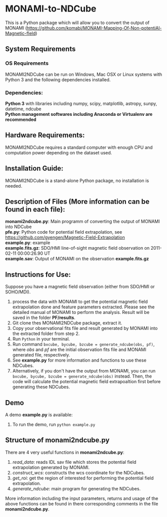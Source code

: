 # MONAMI-to-NDCube
This is a Python package which will allow you to convert the output of MONAMI (https://github.com/komabi/MONAMI-Mapping-Of-Non-potentiAl-Magnetic-fIeld)

## System Requirements
### OS Requirements
MONAMI2NDCube can be run on Windows, Mac OSX or Linux systems with Python 3 and the following dependencies installed.

### Dependencies:
**Python 3** with libraries including numpy, scipy, matplotlib, astropy, sunpy, datetime, ndcube</br>
**Python management softwares including Anaconda or Virtualenv are recommended**

## Hardware Requirements:
MONAMI2NDCube requires a standard computer with enough CPU and computation power depending on the dataset used.

## Installation Guide:
MONAMI2NDCube is a stand-alone Python package, no installation is needed.

## Description of Files (More information can be found in each file):
**monami2ndcube.py**: Main programm of converting the output of MONAMI into NDCube</br>
**pfe.py**: Python code for potential field extrapolation, see https://github.com/gyengen/Magnetic-Field-Extrapolation</br>
**example.py**: example</br>
**example.fits.gz**: SDO/HMI line-of-sight magnetic field observation on 2011-02-11 00:00:26.90 UT</br>
**example.sav**: Output of MONAMI on the observation **example.fits.gz**

## Instructions for Use:
Suppose you have a magnetic field observation (either from SDO/HMI or SOHO/MDI).</br>
1. process the data with MONAMI to get the potential magnetic field extrapolation done and feature parameters extracted. Please see the detailed manual of MONAMI to perform the analysis. Result will be saved in the folder **PF/results**.
2. Git clone thes MONAMI2NDCube package, extract it.
3. Copy your observational fits file and result generated by MONAMI into the extracted folder from step 2.
4. Run `Python` in your terminal.
5. Run command `bxcube, bycube, bzcube = generate_ndcube(obs, pf)`, where *obs* and *pf* are the initial observation fits file and MONAMI generated file, respectively.
6. See **example.py** for more information and functions to use these NDCubes.
7. Alternatively, if you don't have the output from MONAMI, you can run `bxcube, bycube, bzcube = generate_ndcube(obs)` instead. Then, the code will calculate the potential magnetic field extrapoaltion first before generating these NDCubes.

## Demo
A demo **example.py** is available:
1. To run the demo, run `python example.py`

## Structure of **monami2ndcube.py**
There are 4 very useful functions in **monami2ndcube.py**: 
1. *read_data*: reads IDL sav file which stores the potential field extrapolation generated by MONAMI.
2. *construct_wcs*: constructs the wcs coordinate for the NDCubes.
3. *get_roi*: get the region of interested for performing the potential field extrapolation.
4. *generate_ndcube*: main program for generating the NDCubes.

More information including the input parameters, returns and usage of the above functions can be found in there corresponding comments in the file **monami2ndcube.py**.